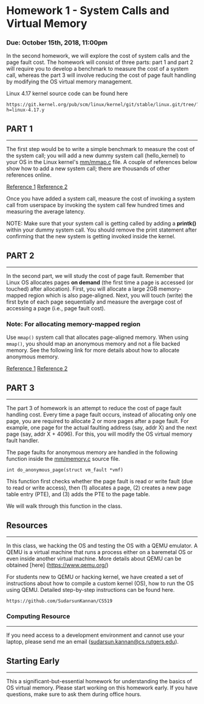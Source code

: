 # Homework 1 - System Calls and Virtual Memory
### Due: October 15th, 2018, 11:00pm


In the second homework, we will explore the cost of system calls and
the page fault cost. The homework will consist of three parts: part 1
and part 2 will require you to develop a benchmark to measure the cost
of a system call, whereas the part 3 will involve reducing the
cost of page fault handling by modifying the OS virtual memory
management.

Linux 4.17 kernel source code can be found here 
```
https://git.kernel.org/pub/scm/linux/kernel/git/stable/linux.git/tree/?h=linux-4.17.y
```

## PART 1
---------
The first step would be to write a simple benchmark to measure the
cost of the system call; you will add a new dummy system call
(hello_kernel) to your OS in the Linux kernel's [mm/mmap.c](https://git.kernel.org/pub/scm/linux/kernel/git/stable/linux.git/tree/mm/mmap.c?h=linux-4.17.y)
file. A couple of references below show how to add a new system call; there are thousands of other references online.

[Reference 1](https://shanetully.com/2014/04/adding-a-syscall-to-linux-3-14/) 
[Reference 2](https://macboypro.wordpress.com/2009/05/15/adding-a-custom-system-call-to-the-linux-os/) 

Once you have added a system call, measure the cost of invoking a system call
from userspace by invoking the system call few hundred times and measuring the average
latency.

NOTE: Make sure that your system call is getting called by adding a **printk()**
within your dummy system call. You should remove the print statement after
confirming that the new system is getting invoked inside the kernel.

## PART 2
---------
In the second part, we will study the cost of page fault. 
Remember that Linux OS allocates pages **on demand** (the first time a page
is accessed (or touched) after allocation). First, you will allocate a large 2GB memory-mapped 
region which is also page-aligned. Next, you will touch (write) the first byte of each 
page sequentially and measure the avergage cost of accessing a page (i.e., page fault cost).

### Note: For allocating memory-mapped region 
Use `mmap()` system call that allocates page-aligned memory. When using `mmap()`, you should 
map an anonymous memory and not a file backed memory. See the following link for 
more details about how to allocate anonymous memory.

[Reference 1](http://man7.org/linux/man-pages/man2/mmap.2.html)
[Reference 2](http://man7.org/tlpi/code/online/dist/mmap/anon_mmap.c.html)

## PART 3
---------

The part 3 of homework is an attempt to reduce the cost of page fault handling
cost. Every time a page fault occurs, instead of allocating only one page, you
are required to allocate 2 or more pages after a page fault. For example, one
page for the actual faulting address (say, addr X) and the next page (say, addr
X + 4096). For this, you will modify the OS virtual memory fault handler.

The page faults for anonymous memory are handled in the following function
inside the
[mm/memory.c](https://git.kernel.org/pub/scm/linux/kernel/git/stable/linux.git/tree/mm/memory.c?h=linux-4.17.y)
source file.

```
int do_anonymous_page(struct vm_fault *vmf)
```
This function first checks whether the page fault is read or write fault (due to
read or write access), then (1) allocates a page, (2) creates a new page table
entry (PTE), and (3) adds the PTE to the page table.

We will walk through this function in the class.

## Resources
-------------
In this class, we hacking the OS and testing the OS with a QEMU emulator. 
A QEMU is a virtual machine that runs a process either on a baremetal OS 
or even inside another virtual machine. More details about QEMU can be
obtained [here] (https://www.qemu.org/)

For students new to QEMU or hacking kernel, we have created a set of 
instructions about how to compile a custom kernel (OS), how to run the 
OS using QEMU. Detailed step-by-step instructions can be found here. 

```
https://github.com/SudarsunKannan/CS519
```

### Computing Resource
---------------------
If you need access to a development environment and cannot use your laptop, 
please send me an email (sudarsun.kannan@cs.rutgers.edu).


## Starting Early
-----------------
This a significant-but-essential homework for understanding the basics of OS
virtual memory. Please start working on this homework early. If you have
questions, make sure to ask them during office hours.




























